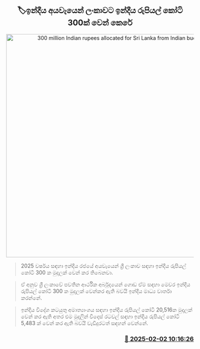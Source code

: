 <p align='center'><b><h2 align='center' title='300 million Indian rupees allocated for Sri Lanka from Indian budget'>🏷ඉන්දීය අයවැයෙන් ලංකාවට ඉන්දීය රුපියල් කෝටි 300ක් වෙන් කෙරේ</h2></b></p>
<p align='center'><img src='https://helakuru.sgp1.cdn.digitaloceanspaces.com/esana/images/lib/india-srilanka-flag-archived.jpg' width='600' alt='300 million Indian rupees allocated for Sri Lanka from Indian budget'></p>

> 2025 වර්ෂය සඳහා ඉන්දීය රජයේ අයවැයෙන් ශ්‍රී ලංකාව සඳහා ඉන්දීය රුපියල් කෝටි 300 ක මුදලක් වෙන් කර තිබෙනවා.

> ඒ අනුව ශ්‍රී ලංකාවේ පවතින ආර්ථික අර්බුදයෙන් ගොඩ ඒම සඳහා මෙවර ඉන්දීය රුපියල් කෝටි 300 ක මුදලක් වෙන්කර ඇති බවයි ඉන්දීය මාධ්‍ය වාර්තා කරන්නේ.

> ඉන්දීය විදේශ කටයුතු අමාත්‍යාංශය සඳහා ඉන්දීය රුපියල් කෝටි 20,516ක මුදලක් වෙන් කර ඇති අතර එම මුදලින් විදෙස් රටවල් සඳහා ඉන්දීය රුපියල් කෝටි 5,483 ක් වෙන් කර ඇති බවයි වැඩිදුරටත් සඳහන් වෙන්නේ.



<h3 align='right'><a href='https://www.helakuru.lk/esana/p/107100/'>📅 2025-02-02 10:16:26</a></h3>
